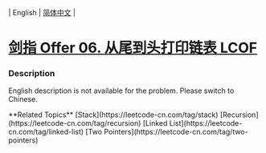 | English | [简体中文](README.md) |

# [剑指 Offer 06. 从尾到头打印链表 LCOF](https://leetcode-cn.com/problems/cong-wei-dao-tou-da-yin-lian-biao-lcof)
 ### Description
<p>English description is not available for the problem. Please switch to Chinese.</p>
**Related Topics**  [Stack](https://leetcode-cn.com/tag/stack) [Recursion](https://leetcode-cn.com/tag/recursion) [Linked List](https://leetcode-cn.com/tag/linked-list) [Two Pointers](https://leetcode-cn.com/tag/two-pointers) 